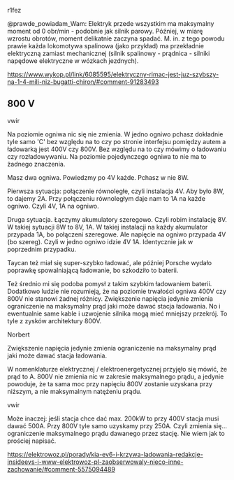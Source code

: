 r1fez

@prawde_powiadam_Wam: Elektryk przede wszystkim ma maksymalny moment od 0 obr/min - podobnie jak silnik parowy. Później, w miarę wzrostu obrotów, moment delikatnie zaczyna spadać. M. in. z tego powodu prawie każda lokomotywa spalinowa (jako przykład) ma przekładnie elektryczną zamiast mechanicznej (silnik spalinowy - prądnica - silniki napędowe elektryczne w wózkach jezdnych).

https://www.wykop.pl/link/6085595/elektryczny-rimac-jest-juz-szybszy-na-1-4-mili-niz-bugatti-chiron/#comment-91283493

## 800 V

vwir

Na poziomie ogniwa nic się nie zmienia. W jedno ogniwo pchasz dokładnie tyle samo 'C' bez względu na to czy po stronie interfejsu pomiędzy autem a ładowarką jest 400V czy 800V. Bez względu na to czy mówimy o ładowaniu czy rozładowywaniu. Na poziomie pojedynczego ogniwa to nie ma to żadnego znaczenia.

Masz dwa ogniwa. Powiedzmy po 4V każde. Pchasz w nie 8W.

Pierwsza sytuacja: połączenie równoległe, czyli instalacja 4V. Aby było 8W, to dajemy 2A. Przy połączeniu równoległym daje nam to 1A na każde ogniwo. Czyli 4V, 1A na ogniwo.

Druga sytuacja. Łączymy akumulatory szeregowo. Czyli robim instalację 8V. W takiej sytuacji 8W to 8V, 1A. W takiej instalacji na każdy akumulator przypada 1A, bo połączeni szeregowe. Ale napięcie na ogniwo przypada 4V (bo szereg). Czyli w jedno ogniwo idzie 4V 1A. Identycznie jak w poprzednim przypadku.

Taycan też miał się super-szybko ładować, ale później Porsche wydało poprawkę spowalniającą ładowanie, bo szkodziło to baterii.

Też średnio mi się podoba pomysł z takim szybkim ładowaniem baterii. Dodatkowo ludzie nie rozumieją, że na poziomie trwałości ogniwa 400V czy 800V nie stanowi żadnej różnicy. Zwiększenie napięcia jedynie zmienia ograniczenie na maksymalny prąd jaki może dawać stacja ładowania. No i ewentualnie same kable i uzwojenie silnika mogą mieć mniejszy przekrój. To tyle z zysków architektury 800V.

Norbert

Zwiększenie napięcia jedynie zmienia ograniczenie na maksymalny prąd jaki może dawać stacja ładowania.

W nomenklaturze elektrycznej / elektroenergetycznej przyjęło się mówić, że prąd to A. 800V nie zmienia nic w zakresie maksymalnego prądu, a jedynie powoduje, że ta sama moc przy napięciu 800V zostanie uzyskana przy niższym, a nie maksymalnym natężeniu prądu.

vwir

Może inaczej: jeśli stacja chce dać max. 200kW to przy 400V stacja musi dawać 500A. Przy 800V tyle samo uzyskamy przy 250A. Czyli zmienia się... ograniczenie maksymalnego prądu dawanego przez stację. Nie wiem jak to prościej napisać.

https://elektrowoz.pl/porady/kia-ev6-i-krzywa-ladowania-redakcje-insideevs-i-www-elektrowoz-pl-zaobserwowaly-nieco-inne-zachowanie/#comment-5575094489
